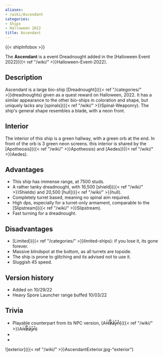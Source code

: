 ```yaml
---
aliases:
- /wiki/Ascendant
categories:
- Ships
- Halloween 2022
title: Ascendant
---  
```


{{< shipInfobox >}} 

The **Ascendant** is a event Dreadnought added in the [Halloween Event 2022]({{< ref "/wiki/" >}}Halloween-Event-2022).

## Description

Ascendant is a large bio-ship [Dreadnought]({{< ref "/categories/" >}}dreadnoughts) given as a quest reward on Halloween, 2022. It has a similar appearance to the other bio-ships in coloration and shape, but uniquely lacks any [spinals]({{< ref "/wiki/" >}}Spinal-Weaponry). The ship's general shape resembles a blade, with a neon front.

## Interior

The interior of this ship is a green hallway, with a green orb at the end. In front of the orb is 3 green neon screens. this interior is shared by the [Apotheosis]({{< ref "/wiki/" >}}Apotheosis) and [Aedes]({{< ref "/wiki/" >}}Aedes).

## Advantages

- This ship has immense range, at 7500 studs.
- A rather tanky dreadnought, with 16,500 [shield]({{< ref "/wiki/" >}}Shields) and 20,500 [hull]({{< ref "/wiki/" >}}hull).
- Completely turret based, meaning no spinal aim required.
- High dps, especially for a turret-only armament, comparable to the [Slipstream]({{< ref "/wiki/" >}}Slipstream).
- Fast turning for a dreadnought.

## Disadvantages

- [Limited]({{< ref "/categories/" >}}limited-ships): if you lose it, its gone forever.
- Massive blindspot at the bottom, as all turrets are topside.
- The ship is prone to glitching and its advised not to use it.
- Sluggish 45 speed.

## Version history 

- Added on 10/29/22
- Heavy Spore Launcher range buffed 10/03/22

## Trivia

- Playable counterpart from its NPC version, [Ar̴͑̈ć̶͝h̸̑̎ä̷͗y̵̓̆n̵͛̌]({{< ref "/wiki/" >}}Ar̴͑̈ć̶͝h̸̑̎ä̷͗y̵̓̆n̵͛̌)
-
-

![exterior]({{< ref "/wiki/" >}}AscendantExterior.jpg-"exterior")